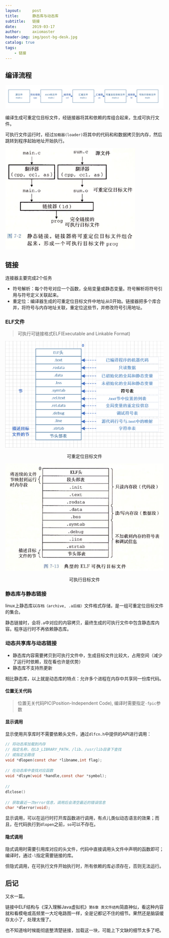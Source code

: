 ```yaml
---
layout:     post
title:      静态库与动态库
subtitle:   链接
date:       2019-03-17
author:     axiomaster
header-img: img/post-bg-desk.jpg
catalog: true
tags:
    - 链接
---
```


## 编译流程

![编译](../img/compile.png)

编译生成可重定位目标文件，经链接器将其和依赖的库组合起来，生成可执行文件。

可执行文件运行时，经过```加载器(loader)```将其中的代码和和数据拷贝到内存，然后跳转到程序起始地址开始执行。

![链接](../img/compile2.png)

## 链接

连接器主要完成2个任务

- 符号解析：每个符号对应一个函数，全局变量或静态变量。符号解析将符号引用与符号定义关联起来。
- 重定位：编译器生成的可重定位目标文件中地址从0开始。链接器把多个库合并，将符号与内存地址关联，重定位这些节，并修改符号引用地址。

### ELF文件

> 可执行可链接格式ELF(Executable and Linkable Format) 

![可重定位目标文件](../img/elf.png)
<center>可重定位目标文件</center>

![可执行目标文件](../img/elf2.png)
<center>可执行目标文件</center>

### 静态库与静态链接

linux上静态库以```存档（archive, .a后缀）```文件格式存储，是一组可重定位目标文件的集合。

静态链接时，会将```.a```中对应的内容拷贝，最终生成的可执行文件中包含静态库内容。程序运行时不再依赖静态库。

### 动态共享库与动态链接

- 静态库内容需要拷贝到可执行文件中，生成目标文件比较大，占用空间（减少了运行时依赖，现在看也许是优势）
- 静态库不支持热更新

相比静态库，以上就是动态库的特点：允许多个进程在内存中共享同一份库代码。

#### 位置无关代码

> 位置无关代码PIC(Position-Independent Code), 编译时需要指定```-fpic```参数

#### 显示调用

显示使用共享库时不需要依赖头文件，通过```dlfcn.h```中提供的API进行调用：

```c
// 将动态库加载到内存
// 指定名称，在LD_LIBRARY_PATH、/lib、/usr/lib目录下查找
// 或指定全路径
void *dlopen(const char *libname,int flag);

// 在动态库中查找对应函数
void *dlsym(void *handle,const char *symbol);

// 
dlclose()

// 获取最近一次error信息，调用后会清空最近的错误信息
char *dlerror(void);
```

显示调用，可以在运行时打开库函数进行调用，有点儿类似动态语言的效果；而且，在代码执行到```dlopen```之前，```so```可以不存在。

#### 隐式调用

隐式调用时需要引用库对应的头文件，代码中直接调用头文件中声明的函数即可；编译时，通过```-l```指定需要链接的库。

但隐式调用，在可执行文件开始执行时，所有依赖的库必须存在，否则无法运行。

## 后记

又水一篇。

链接中ELF结构与《深入理解Java虚拟机》```第6章 类文件结构```简直神似，看这种内容就和看模电或高频里一大坨电路图一样，全是记都记不住的细节。果然还是脑袋缓存太小了，处理太慢了。

也不知道啥时候能彻底整清楚链接，加载这一块，可能上下文缺的细节太多了吧。